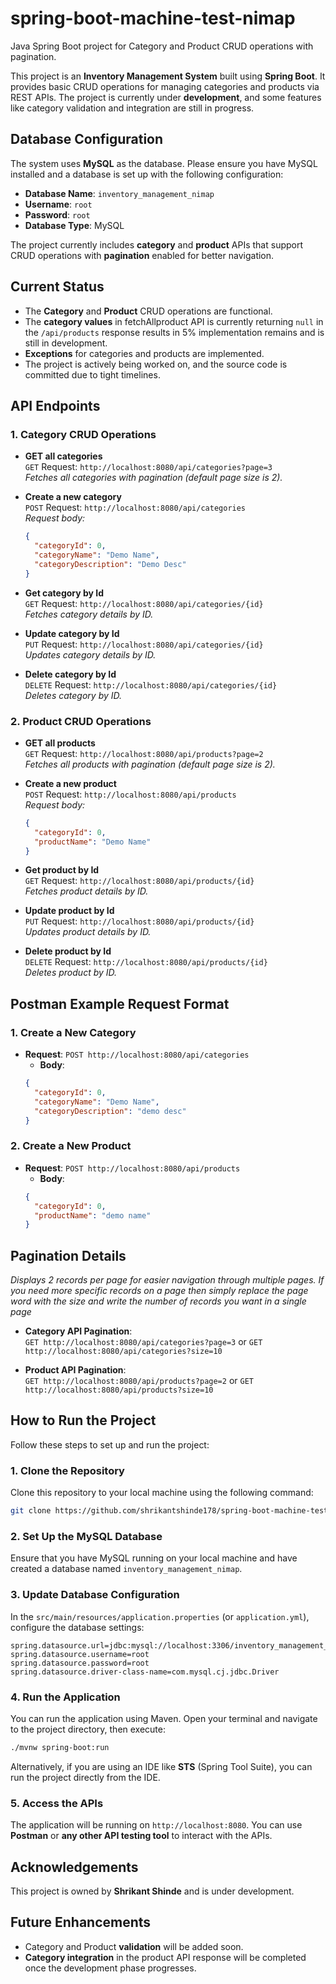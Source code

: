 # spring-boot-machine-test-nimap
Java Spring Boot project for Category and Product CRUD operations with pagination.

This project is an **Inventory Management System** built using **Spring Boot**. It provides basic CRUD operations for managing categories and products via REST APIs. The project is currently under **development**, and some features like category validation and integration are still in progress.

## Database Configuration

The system uses **MySQL** as the database. Please ensure you have MySQL installed and a database is set up with the following configuration:

- **Database Name**: `inventory_management_nimap`
- **Username**: `root`
- **Password**: `root`
- **Database Type**: MySQL

The project currently includes **category** and **product** APIs that support CRUD operations with **pagination** enabled for better navigation.

## Current Status

- The **Category** and **Product** CRUD operations are functional.
- The **category values** in fetchAllproduct API is currently returning `null` in the `/api/products` response results in 5% implementation remains and is still in development.
- **Exceptions** for categories and products are implemented.
- The project is actively being worked on, and the source code is committed due to tight timelines.

## API Endpoints

### 1. **Category CRUD Operations**

- **GET all categories**  
  `GET` Request: `http://localhost:8080/api/categories?page=3`  
  *Fetches all categories with pagination (default page size is 2).*

- **Create a new category**  
  `POST` Request: `http://localhost:8080/api/categories`  
  *Request body:*  
  ```json
  {
    "categoryId": 0,
    "categoryName": "Demo Name",
    "categoryDescription": "Demo Desc"
  }
  ```

- **Get category by Id**  
  `GET` Request: `http://localhost:8080/api/categories/{id}`  
  *Fetches category details by ID.*

- **Update category by Id**  
  `PUT` Request: `http://localhost:8080/api/categories/{id}`  
  *Updates category details by ID.*

- **Delete category by Id**  
  `DELETE` Request: `http://localhost:8080/api/categories/{id}`  
  *Deletes category by ID.*

### 2. **Product CRUD Operations**

- **GET all products**  
  `GET` Request: `http://localhost:8080/api/products?page=2`  
  *Fetches all products with pagination (default page size is 2).*

- **Create a new product**  
  `POST` Request: `http://localhost:8080/api/products`  
  *Request body:*  
  ```json
  {
    "categoryId": 0,
    "productName": "Demo Name"
  }
  ```

- **Get product by Id**  
  `GET` Request: `http://localhost:8080/api/products/{id}`  
  *Fetches product details by ID.*

- **Update product by Id**  
  `PUT` Request: `http://localhost:8080/api/products/{id}`  
  *Updates product details by ID.*

- **Delete product by Id**  
  `DELETE` Request: `http://localhost:8080/api/products/{id}`  
  *Deletes product by ID.*

## Postman Example Request Format

### 1. **Create a New Category**
- **Request**: `POST http://localhost:8080/api/categories`
  - **Body**:  
  ```json
  {
    "categoryId": 0,
    "categoryName": "Demo Name",
    "categoryDescription": "demo desc"
  }
  ```

### 2. **Create a New Product**
- **Request**: `POST http://localhost:8080/api/products`
  - **Body**:  
  ```json
  {
    "categoryId": 0,
    "productName": "demo name"
  }
  ```

## Pagination Details
*Displays 2 records per page for easier navigation through multiple pages. If you need more specific records on a page then simply replace the page word with the size and write the number of records you want in a single page*

- **Category API Pagination**:  
  `GET http://localhost:8080/api/categories?page=3` or `GET http://localhost:8080/api/categories?size=10` 

- **Product API Pagination**:  
  `GET http://localhost:8080/api/products?page=2` or `GET http://localhost:8080/api/products?size=10`  

## How to Run the Project

Follow these steps to set up and run the project:

### 1. Clone the Repository
Clone this repository to your local machine using the following command:

```bash
git clone https://github.com/shrikantshinde178/spring-boot-machine-test-nimap.git
```
### 2. Set Up the MySQL Database
Ensure that you have MySQL running on your local machine and have created a database named `inventory_management_nimap`.

### 3. Update Database Configuration
In the `src/main/resources/application.properties` (or `application.yml`), configure the database settings:

```properties
spring.datasource.url=jdbc:mysql://localhost:3306/inventory_management_nimap
spring.datasource.username=root
spring.datasource.password=root
spring.datasource.driver-class-name=com.mysql.cj.jdbc.Driver
```

### 4. Run the Application
You can run the application using Maven. Open your terminal and navigate to the project directory, then execute:

```bash
./mvnw spring-boot:run
```

Alternatively, if you are using an IDE like **STS** (Spring Tool Suite), you can run the project directly from the IDE.

### 5. Access the APIs
The application will be running on `http://localhost:8080`. You can use **Postman** or **any other API testing tool** to interact with the APIs.

## Acknowledgements

This project is owned by **Shrikant Shinde** and is under development.

## Future Enhancements

- Category and Product **validation** will be added soon.
- **Category integration** in the product API response will be completed once the development phase progresses.
